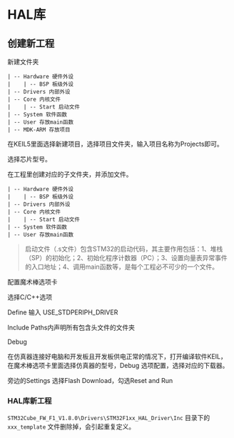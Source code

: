 # HAL库

## 创建新工程

新建文件夹

```
| -- Hardware 硬件外设
|    | -- BSP 板级外设
| -- Drivers 内部外设
| -- Core 内核文件
|    | -- Start 启动文件
| -- System 软件函数
| -- User 存放main函数
| -- MDK-ARM 存放项目
```

在KEIL5里面选择新建项目，选择项目文件夹，输入项目名称为Projects即可。

选择芯片型号。

在工程里创建对应的子文件夹，并添加文件。

```
| -- Hardware 硬件外设
|    | -- BSP 板级外设
| -- Drivers 内部外设
| -- Core 内核文件
|    | -- Start 启动文件
| -- System 软件函数
| -- User 存放main函数
```

> 启动文件（.s文件）包含STM32的启动代码，其主要作用包括：1、堆栈（SP）的初始化；2、初始化程序计数器（PC）；3、设置向量表异常事件的入口地址；4、调用main函数等，是每个工程必不可少的一个文件。

配置魔术棒选项卡

选择C/C++选项

Define 输入 USE_STDPERIPH_DRIVER

Include Paths内声明所有包含头文件的文件夹

Debug 

在仿真器连接好电脑和开发板且开发板供电正常的情况下，打开编译软件KEIL，在魔术棒选项卡里面选择仿真器的型号，Debug 选项配置，选择对应的下载器。

旁边的Settings 选择Flash  Download，勾选Reset and Run

### HAL库新工程

`STM32Cube_FW_F1_V1.8.0\Drivers\STM32F1xx_HAL_Driver\Inc` 目录下的 `xxx_template` 文件删除掉，会引起重复定义。

